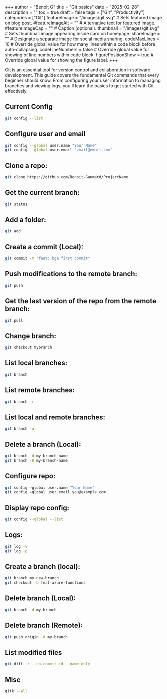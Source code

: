 +++
author = "Benoit G"
title = "Git basics"
date = "2025-02-28"
description = ""
toc = true
draft = false
tags = ["Git", "Productivity"]
categories = ["Git"]
featureImage = "/images/git.svg" # Sets featured image on blog post.
#featureImageAlt = "" # Alternative text for featured image.
#featureImageCap = "" # Caption (optional).
thumbnail = "/images/git.svg" # Sets thumbnail image appearing inside card on homepage.
shareImage = "" # Designate a separate image for social media sharing.
codeMaxLines = 10 # Override global value for how many lines within a code block before auto-collapsing.
codeLineNumbers = false # Override global value for showing of line numbers within code block.
figurePositionShow = true # Override global value for showing the figure label.
+++

Git is an essential tool for version control and collaboration in software development. This guide covers the fundamental Git commands that every beginner should know. From configuring your user information to managing branches and viewing logs, you'll learn the basics to get started with Git effectively.
<!--more-->

Current Config
---

```Bash
git config --list
```

Configure user and email
---

```Bash
git config --global user.name "Your Name"
git config --global user.email "email@email.com"
```

Clone a repo:
---

```Bash
git clone https://github.com/Benoit-Gaumard/ProjectName
```

Get the current branch:
---

```Bash
git status
```

Add a folder:
---

```Bash
git add .
```

Create a commit (Local):
---

```Bash
git commit -m "feat: bga first commit"
```

Push modifications to the remote branch:
---

```Bash
git push
```

Get the last version of the repo from the remote branch:
---

```Bash
git pull
```

Change branch:
---

```Bash
git checkout mybranch
```

List local branches:
---

```Bash
git branch
```

List remote branches:
---

```Bash
git branch -r
```

List local and remote branches:
---

```Bash
git branch -a
```

Delete a branch (Local):
---

```Bash
git branch -d my-branch-name
git branch -D my-branch-name
```

Configure repo:
---

```Bash
git config –global user.name "Your Name"
git config –global user.email you@example.com
```

Display repo config:
---

```Bash
git config --global --list
```

Logs:
---

```Bash
git log -v
git log -p
```

Create a branch (local):
---

```Bash
git branch my-new-branch
git checkout -b feat-azure-functions
```

Delete branch (Local):
---

```Bash
git branch -d my-branch
```

Delete branch (Remote):
---

```Bash
git push origin -d my-branch
```

List modified files
---

```Bash
git diff -r --no-commit-id --name-only
```

Misc
---

```Bash
gitk --all
```